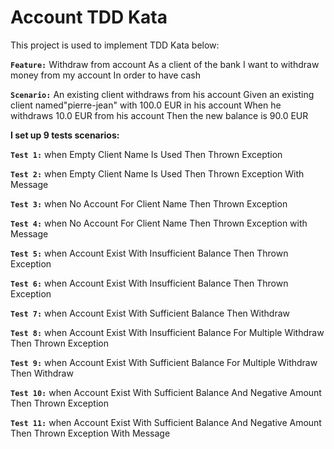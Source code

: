 # Account TDD Kata

This project is used to implement TDD Kata below:

**`Feature:`** Withdraw from account
  As a client of the bank
  I want to withdraw money from my account
  In order to have cash

  **`Scenario:`** An existing client withdraws from his account
      Given an existing client named"pierre-jean" with 100.0 EUR in his account
      When he withdraws 10.0 EUR from his account
      Then the new balance is 90.0 EUR


**I set up 9 tests scenarios:**

**`Test 1:`** when Empty Client Name Is Used Then Thrown Exception

**`Test 2:`** when Empty Client Name Is Used Then Thrown Exception With Message

**`Test 3:`** when No Account For Client Name Then Thrown Exception

**`Test 4:`** when No Account For Client Name Then Thrown Exception with Message

**`Test 5:`** when Account Exist With Insufficient Balance Then Thrown Exception

**`Test 6:`** when Account Exist With Insufficient Balance Then Thrown Exception

**`Test 7:`** when Account Exist With Sufficient Balance Then Withdraw

**`Test 8:`** when Account Exist With Insufficient Balance For Multiple Withdraw Then Thrown Exception

**`Test 9:`** when Account Exist With Sufficient Balance For Multiple Withdraw Then Withdraw

**`Test 10:`** when Account Exist With Sufficient Balance And Negative Amount Then Thrown Exception

**`Test 11:`** when Account Exist With Sufficient Balance And Negative Amount Then Thrown Exception With Message